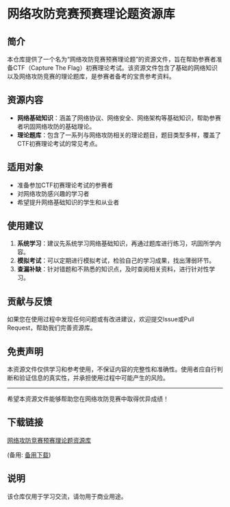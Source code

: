 # 网络攻防竞赛预赛理论题资源库

## 简介

本仓库提供了一个名为“网络攻防竞赛预赛理论题”的资源文件，旨在帮助参赛者准备CTF（Capture The Flag）初赛理论考试。该资源文件包含了基础的网络知识以及网络攻防竞赛的理论题库，是参赛者备考的宝贵参考资料。

## 资源内容

- **网络基础知识**：涵盖了网络协议、网络安全、网络架构等基础知识，帮助参赛者巩固网络攻防的基础理论。
- **理论题库**：包含了一系列与网络攻防相关的理论题目，题目类型多样，覆盖了CTF初赛理论考试的常见考点。

## 适用对象

- 准备参加CTF初赛理论考试的参赛者
- 对网络攻防感兴趣的学习者
- 希望提升网络基础知识的学生和从业者

## 使用建议

1. **系统学习**：建议先系统学习网络基础知识，再通过题库进行练习，巩固所学内容。
2. **模拟考试**：可以定期进行模拟考试，检验自己的学习成果，找出薄弱环节。
3. **查漏补缺**：针对错题和不熟悉的知识点，及时查阅相关资料，进行针对性学习。

## 贡献与反馈

如果您在使用过程中发现任何问题或有改进建议，欢迎提交Issue或Pull Request，帮助我们完善资源库。

## 免责声明

本资源文件仅供学习和参考使用，不保证内容的完整性和准确性。使用者应自行判断和验证信息的真实性，并承担使用过程中可能产生的风险。

---

希望本资源文件能够帮助您在网络攻防竞赛中取得优异成绩！

## 下载链接
[网络攻防竞赛预赛理论题资源库](https://pan.quark.cn/s/c2f1a586b501) 

(备用: [备用下载](https://pan.baidu.com/s/1bZ_4U7xO5qZMT7eqGyUQBg?pwd=1234))

## 说明

该仓库仅用于学习交流，请勿用于商业用途。
